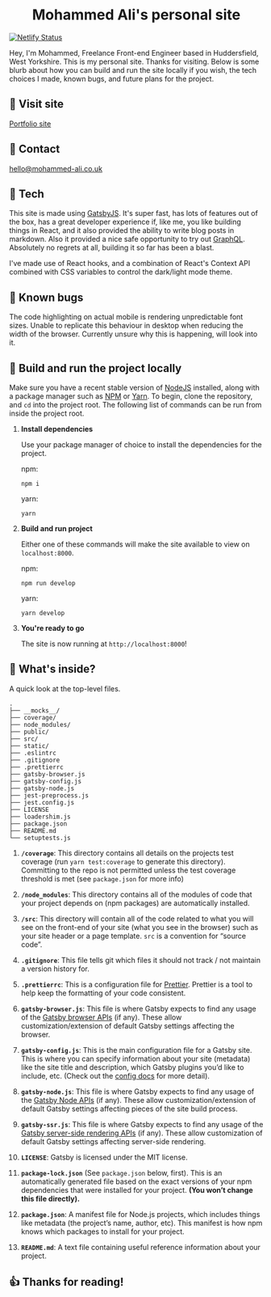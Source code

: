 <h1 align="center">
  Mohammed Ali's personal site
</h1>

[![Netlify Status](https://api.netlify.com/api/v1/badges/502ba45e-9ef5-43a9-a549-ab13eb9f724d/deploy-status)](https://app.netlify.com/sites/ma-dev/deploys)

Hey, I'm Mohammed, Freelance Front-end Engineer based in Huddersfield, West Yorkshire. This is my personal site. Thanks for visiting. Below is some blurb about how you can build and run the site locally if you wish, the tech choices I made, known bugs, and future plans for the project.

## 🔗 Visit site

[Portfolio site](https://mohammed-ali.co.uk)

## 📱 Contact

[hello@mohammed-ali.co.uk](mailto:hello@mohammed-ali.co.uk)

## 🤖 Tech

This site is made using [GatsbyJS](https://www.gatsbyjs.org/). It's super fast, has lots of features out of the box, has a great developer experience if, like me, you like building things in React, and it also provided the ability to write blog posts in markdown. Also it provided a nice safe opportunity to try out [GraphQL](https://graphql.org/). Absolutely no regrets at all, building it so far has been a blast.

I've made use of React hooks, and a combination of React's Context API combined with CSS variables to control the dark/light mode theme.

## 🐛 Known bugs

The code highlighting on actual mobile is rendering unpredictable font sizes. Unable to replicate this behaviour in desktop when reducing the width of the browser. Currently unsure why this is happening, will look into it.

## 🚀 Build and run the project locally

Make sure you have a recent stable version of [NodeJS](https://nodejs.org/en/) installed, along with a package manager such as [NPM](https://www.npmjs.com/get-npm) or [Yarn](https://yarnpkg.com/lang/en/docs/install/). To begin, clone the repository, and `cd` into the project root. The following list of commands can be run from inside the project root.

1.  **Install dependencies**

    Use your package manager of choice to install the dependencies for the project.

    npm:

    ```
    npm i
    ```

    yarn:

    ```
    yarn
    ```

1.  **Build and run project**

    Either one of these commands will make the site available to view on `localhost:8000`.

    npm:

    ```
    npm run develop
    ```

    yarn:

    ```
    yarn develop
    ```

1.  **You're ready to go**

    The site is now running at `http://localhost:8000`!

## 🧐 What's inside?

A quick look at the top-level files.

    .
    ├── __mocks__/
    ├── coverage/
    ├── node_modules/
    ├── public/
    ├── src/
    ├── static/
    ├── .eslintrc
    ├── .gitignore
    ├── .prettierrc
    ├── gatsby-browser.js
    ├── gatsby-config.js
    ├── gatsby-node.js
    ├── jest-preprocess.js
    ├── jest.config.js
    ├── LICENSE
    ├── loadershim.js
    ├── package.json
    ├── README.md
    └── setuptests.js

1.  **`/coverage`**: This directory contains all details on the projects test coverage (run `yarn test:coverage` to generate this directory). Committing to the repo is not permitted unless the test coverage threshold is met (see `package.json` for more info)

1.  **`/node_modules`**: This directory contains all of the modules of code that your project depends on (npm packages) are automatically installed.

1.  **`/src`**: This directory will contain all of the code related to what you will see on the front-end of your site (what you see in the browser) such as your site header or a page template. `src` is a convention for “source code”.

1.  **`.gitignore`**: This file tells git which files it should not track / not maintain a version history for.

1.  **`.prettierrc`**: This is a configuration file for [Prettier](https://prettier.io/). Prettier is a tool to help keep the formatting of your code consistent.

1.  **`gatsby-browser.js`**: This file is where Gatsby expects to find any usage of the [Gatsby browser APIs](https://www.gatsbyjs.org/docs/browser-apis/) (if any). These allow customization/extension of default Gatsby settings affecting the browser.

1.  **`gatsby-config.js`**: This is the main configuration file for a Gatsby site. This is where you can specify information about your site (metadata) like the site title and description, which Gatsby plugins you’d like to include, etc. (Check out the [config docs](https://www.gatsbyjs.org/docs/gatsby-config/) for more detail).

1.  **`gatsby-node.js`**: This file is where Gatsby expects to find any usage of the [Gatsby Node APIs](https://www.gatsbyjs.org/docs/node-apis/) (if any). These allow customization/extension of default Gatsby settings affecting pieces of the site build process.

1.  **`gatsby-ssr.js`**: This file is where Gatsby expects to find any usage of the [Gatsby server-side rendering APIs](https://www.gatsbyjs.org/docs/ssr-apis/) (if any). These allow customization of default Gatsby settings affecting server-side rendering.

1.  **`LICENSE`**: Gatsby is licensed under the MIT license.

1.  **`package-lock.json`** (See `package.json` below, first). This is an automatically generated file based on the exact versions of your npm dependencies that were installed for your project. **(You won’t change this file directly).**

1.  **`package.json`**: A manifest file for Node.js projects, which includes things like metadata (the project’s name, author, etc). This manifest is how npm knows which packages to install for your project.

1.  **`README.md`**: A text file containing useful reference information about your project.

## 👍 Thanks for reading!
